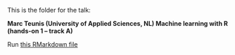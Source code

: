 This is the folder for the talk: 

**Marc Teunis (University of Applied Sciences, NL)
Machine learning with R (hands-on 1 – track A)**

Run [this RMarkdown file](https://github.com/eurotox-2023-aitox-cec/course-materials/blob/main/track-a/machine-learning-with-r/002_tidymodels.Rmd)

